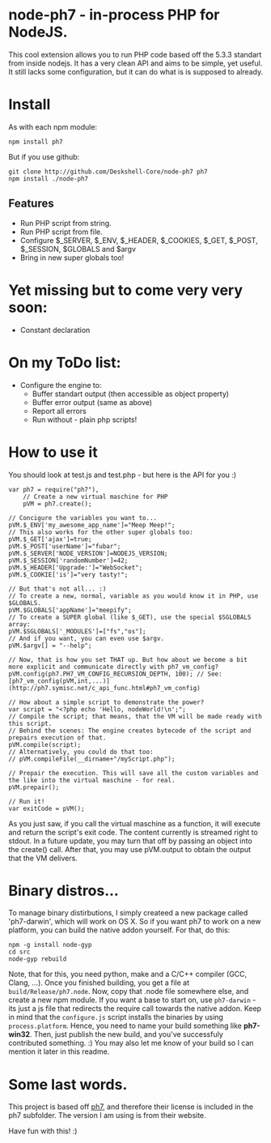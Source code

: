 # node-ph7 - in-process PHP for NodeJS.

This cool extension allows you to run PHP code based off the 5.3.3 standart from inside nodejs. It has a very clean API and aims to be simple, yet useful. It still lacks some configuration, but it can do what is is supposed to already.


# Install

As with each npm module:

    npm install ph7

But if you use github:

    git clone http://github.com/Deskshell-Core/node-ph7 ph7
    npm install ./node-ph7


## Features

- Run PHP script from string.
- Run PHP script from file.
- Configure $_SERVER, $_ENV, $_HEADER, $_COOKIES, $_GET, $_POST, $_SESSION, $GLOBALS and $argv
- Bring in new super globals too!


# Yet missing but to come very very soon:

- Constant declaration


# On my ToDo list:

- Configure the engine to:
	* Buffer standart output (then accessible as object property)
	* Buffer error output (same as above)
	* Report all errors
	* Run without <?php ?> - plain php scripts!


# How to use it

You should look at test.js and test.php - but here is the API for you :)

    var ph7 = require("ph7"),
	    // Create a new virtual maschine for PHP
        pVM = ph7.create();

    // Concigure the variables you want to...
    pVM.$_ENV['my_awesome_app_name']="Meep Meep!";
    // This also works for the other super globals too:
    pVM.$_GET['ajax']=true;
    pVM.$_POST['userName']="fubar";
    pVM.$_SERVER['NODE_VERSION']=NODEJS_VERSION;
    pVM.$_SESSION['randomNumber']=42;
    pVM.$_HEADER['Upgrade:']="WebSocket";
    pVM.$_COOKIE['is']="very tasty!";
    
    // But that's not all... :)
    // To create a new, normal, variable as you would know it in PHP, use $GLOBALS.
    pVM.$GLOBALS['appName']="meepify";
    // To create a SUPER global (like $_GET), use the special $SGLOBALS array:
    pVM.$SGLOBALS['_MODULES']=["fs","os"];
    // And if you want, you can even use $argv.
    pVM.$argv[] = "--help";
    
    // Now, that is how you set THAT up. But how about we become a bit more explicit and communicate directly with ph7_vm_config?
    pVM.config(ph7.PH7_VM_CONFIG_RECURSION_DEPTH, 100); // See: [ph7_vm_config(pVM,int,...)](http://ph7.symisc.net/c_api_func.html#ph7_vm_config)
    
    // How about a simple script to demonstrate the power?
    var script = "<?php echo 'Hello, nodeWorld!\n';";
    // Compile the script; that means, that the VM will be made ready with this script.
    // Behind the scenes: The engine creates bytecode of the script and prepairs execution of that.
    pVM.compile(script);
    // Alternatively, you could do that too:
    // pVM.compileFile(__dirname+"/myScript.php");
    
    // Prepair the execution. This will save all the custom variables and the like into the virtual maschine - for real.
    pVM.prepair();
    
    // Run it!
    var exitCode = pVM();

As you just saw, if you call the virtual maschine as a function, it will execute and return the script's exit code. The content currently is streamed right to stdout. In a future update, you may turn that off by passing an object into the create() call. After that, you may use pVM.output to obtain the output that the VM delivers.


# Binary distros...

To manage binary distirbutions, I simply createed a new package called 'ph7-darwin', which will work on OS X. So if you want ph7 to work on a new platform, you can build the native addon yourself. For that, do this:

    npm -g install node-gyp
    cd src
    node-gyp rebuild

Note, that for this, you need python, make and a C/C++ compiler (GCC, Clang, ...).
Once you finished building, you get a file at `build/Release/ph7.node`. Now, copy that .node file somewhere else, and create a new npm module. If you want a base to start on, use `ph7-darwin` - its just a js file that redirects the require call towards the native addon. Keep in mind that the `configure.js` script installs the binaries by using `process.platform`. Hence, you need to name your build something like **ph7-win32**.
Then, just publish the new build, and you've successfuly contributed something. :)
You may also let me know of your build so I can mention it later in this readme. 


# Some last words.

This project is based off [ph7](http://ph7.symisc.net/), and therefore their license is included in the ph7 subfolder. The version I am using is from their website.

Have fun with this! :)
